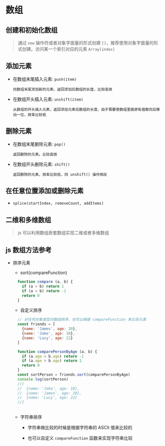 # 数组

## 创建和初始化数组

> 通过 `new` 操作符或者对象字面量的形式创建 `[]`，推荐使用对象字面量的形式创建。访问某一个索引对应的元素 `Array[index]`
## 添加元素

- 在数组末尾插入元素: `push(item)`

      向数组末尾添加新的元素，返回添加后数组的长度，比较高效

- 在数组开头插入元素: `unshift(item)`
      
      从数组的开头插入元素，返回添加元素后数组的长度，由于需要使数组里面原有值都向后移动一位，效率比较低

## 删除元素

- 在数组末尾删除元素: `pop()`

      返回删除的元素。比较高效

- 在数组开头删除元素: `shift()`

      返回删除的元素，效率比较低，同 unshift() 操作相反
## 在任意位置添加或删除元素

- `splice(startIndex, removeCount, addItems)`

## 二维和多维数组

> js 可以利用数组嵌套数组实现二维或者多维数组

## js 数组方法参考

- 排序元素

  - sort(compareFunction)
  ```js
    function compare (a, b) {
      if (a > b) return 1
      if (a < b) return -1
      return 0
    }

  ```

  - 自定义排序
  ```js
    // 对任何对象类型对数组排序，也可以根据 compareFunction 来比较元素
    const friends = [
      {name: 'James', age: 20},
      {name: 'Jake', age: 18},
      {name: 'Lucy', age: 22}
    ]

    function comparePersonByAge (a, b) {
      if (a.age < b.age) return -1
      if (a.age > b.age) return 1
      return 0
    }
    const sortPerson = friends.sort(comparePersonByAge)
    console.log(sortPerson)
    //[
    //  {name: 'Jake', age: 18},
    //  {name: 'James', age: 20},
    //  {name: 'Lucy', age: 22}
    //]
    
  ```

  - 字符串排序

    - 字符串做比较的时候是根据字符串的 ASCII 值来比较的

    - 也可以自定义 `compareFunction` 函数来实现字符串比较